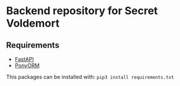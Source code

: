 # Backend repository for Secret Voldemort

## Requirements

* [FastAPI](https://fastapi.tiangolo.com/)
* [PonyORM](https://ponyorm.org/)

This packages can be installed with: `pip3 install requirements.txt`
